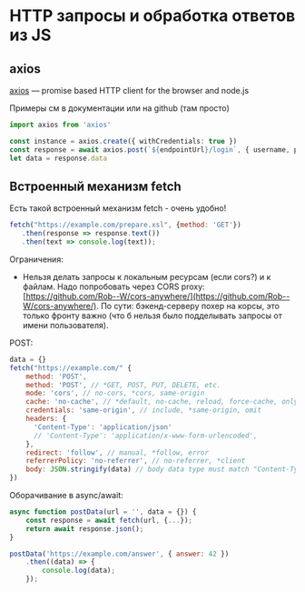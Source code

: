 # HTTP запросы и обработка ответов из JS

## axios

[axios](https://github.com/axios/axios) — promise based HTTP client for the browser and node.js

Примеры см в документации или на github (там просто)

```typescript
import axios from 'axios'

const instance = axios.create({ withCredentials: true })
const response = await axios.post(`${endpointUrl}/login`, { username, password })
let data = response.data
```

## Встроенный механизм fetch

Есть такой встроенный механизм fetch - очень удобно!

```javascript
fetch("https://example.com/prepare.xsl", {method: 'GET'})
   .then(response => response.text())
   .then(text => console.log(text));
```

Ограничения:

* Нельзя делать запросы к локальным  ресурсам (если cors?) и к файлам. Надо попробовать через CORS proxy: [https://github.com/Rob--W/cors-anywhere/](https://github.com/Rob--W/cors-anywhere/). По сути: бэкенд-серверу похер на корсы, это только фронту важно (что б нельзя было подделывать запросы от имени пользователя).&#x20;

POST:

```javascript
data = {}
fetch("https://example.com/" {
    method: 'POST',
    method: 'POST', // *GET, POST, PUT, DELETE, etc.
    mode: 'cors', // no-cors, *cors, same-origin
    cache: 'no-cache', // *default, no-cache, reload, force-cache, only-if-cached
    credentials: 'same-origin', // include, *same-origin, omit
    headers: {
      'Content-Type': 'application/json'
      // 'Content-Type': 'application/x-www-form-urlencoded',
    },
    redirect: 'follow', // manual, *follow, error
    referrerPolicy: 'no-referrer', // no-referrer, *client
    body: JSON.stringify(data) // body data type must match "Content-Type" header
})
```

Оборачивание в async/await:

```javascript
async function postData(url = '', data = {}) {
    const response = await fetch(url, {...});
    return await response.json();
}

postData('https://example.com/answer', { answer: 42 })
    .then((data) => {
        console.log(data);
    });
```
